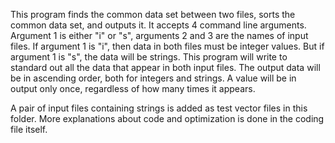 This program finds the common data set between two files, sorts the common data set, and outputs it. It accepts 4 command line arguments.
Argument 1 is either "i" or "s", arguments 2 and 3 are the names of input files. If argument 1 is "i", then data in both files must be integer values. 
But if argument 1 is "s", the data will be strings. This program will write to standard out all the data that appear in both input files. The output data will be 
in ascending order, both for integers and strings. A value will be in output only once, regardless of how many times it appears.

A pair of input files containing strings is added as test vector files in this folder. More explanations about code and optimization is done in the coding file itself. 

